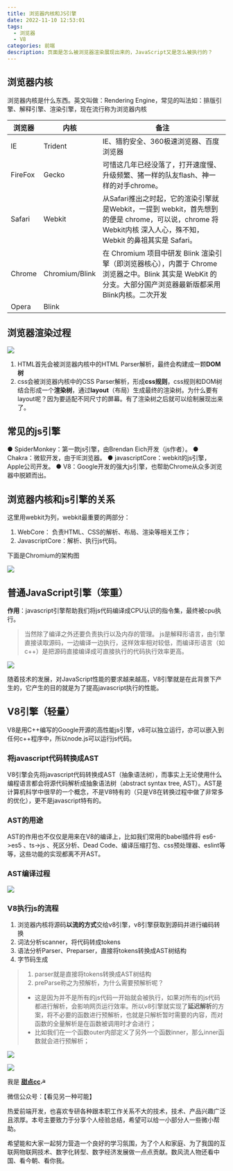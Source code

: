 ```yaml
---
title: 浏览器内核和JS引擎
date: 2022-11-10 12:53:01
tags:
  - 浏览器
  - V8
categories: 前端
description: 页面是怎么被浏览器渲染展现出来的，JavaScript又是怎么被执行的？
---
```

## 浏览器内核
浏览器内核是什么东西。英文叫做：Rendering Engine，常见的叫法如：排版引擎、解释引擎、渲染引擎，现在流行称为浏览器内核

| 浏览器 | 内核 | 备注 |
| --- | --- | --- |
| IE | Trident | IE、猎豹安全、360极速浏览器、百度浏览器 |
| FireFox | Gecko | 可惜这几年已经没落了，打开速度慢、升级频繁、猪一样的队友flash、神一样的对手chrome。 |
| Safari | Webkit | 从Safari推出之时起，它的渲染引擎就是Webkit，一提到 webkit，首先想到的便是 chrome，可以说，chrome 将 Webkit内核 深入人心，殊不知，Webkit 的鼻祖其实是 Safari。 |
| Chrome | Chromium/Blink | 在 Chromium 项目中研发 Blink 渲染引擎（即浏览器核心），内置于 Chrome 浏览器之中。Blink 其实是 WebKit 的分支。大部分国产浏览器最新版都采用Blink内核。二次开发 |
| Opera | Blink |  |

## 浏览器渲染过程

![](https://pic1.imgdb.cn/item/636c858716f2c2beb1bf0eae.jpg)

1. HTML首先会被浏览器内核中的HTML Parser解析，最终会构建成一颗**DOM树**
2. css会被浏览器内核中的CSS Parser解析，形成**css规则**，css规则和DOM树结合形成一个**渲染树**，通过**layout**（布局）生成最终的渲染树。为什么要有layout呢？因为要适配不同尺寸的屏幕。有了渲染树之后就可以绘制展现出来了。
## 常见的js引擎
● SpiderMonkey：第一款js引擎，由Brendan Eich开发（js作者）。
● Chakra：微软开发，由于IE浏览器。
● javascriptCore：webkit的js引擎，Apple公司开发。
● V8：Google开发的强大js引擎，也帮助Chrome从众多浏览器中脱颖而出。

## 浏览器内核和js引擎的关系
这里用webkit为列，webkit最重要的两部分：
1. WebCore： 负责HTML、CSS的解析、布局、渲染等相关工作；
2. JavascriptCore：解析、执行js代码。

下面是Chromium的架构图

![](https://pic1.imgdb.cn/item/636c85a316f2c2beb1bf33a5.jpg)

## 普通JavaScript引擎（笨重）

**作用**：javascript引擎帮助我们将js代码编译成CPU认识的指令集，最终被cpu执行。
> 当然除了编译之外还要负责执行以及内存的管理。 js是解释形语言，由引擎直接读取源码，一边编译一边执行，这样效率相对较低，而编译形语言（如c++）是把源码直接编译成可直接执行的代码执行效率更高。

![](https://pic1.imgdb.cn/item/636c85ba16f2c2beb1bf617d.jpg)

随着技术的发展，对JavaScript性能的要求越来越高，V8引擎就是在此背景下产生的，它产生的目的就是为了提高javascript执行的性能。

## V8引擎（轻量）

V8是用C++编写的Google开源的高性能js引擎，v8可以独立运行，亦可以嵌入到任何c++程序中，所以node.js可以运行js代码。

### **将javascript代码转换成AST**

V8引擎会先将javascript代码转换成AST（抽象语法树），而事实上无论使用什么编程语言都会将源代码解析成抽象语法树（abstract syntax tree, AST）。AST是计算机科学中很早的一个概念，不是V8特有的（只是V8在转换过程中做了非常多的优化），更不是javascript特有的。

### AST的用途

AST的作用也不仅仅是用来在V8的编译上，比如我们常用的babel插件将 es6->es5 、ts->js 、死区分析、Dead Code、编译压缩打包、css预处理器、eslint等等，这些功能的实现都离不开AST。

### AST编译过程

![](https://pic1.imgdb.cn/item/636c85c516f2c2beb1bfbae3.jpg)

### V8执行js的流程

1. 浏览器内核将源码**以流的方式**交给v8引擎，v8引擎获取到源码并进行编码转换
2. 词法分析scanner，将代码转成tokens
3. 语法分析Parser、Preparser，直接将tokens转换成AST树结构
4. 字节码生成
> 1. parser就是直接将tokens转换成AST树结构
> 2. preParse称之为预解析，为什么需要预解析呢？
> - 这是因为并不是所有的js代码一开始就会被执行，如果对所有的js代码都进行解析，会影响网页运行效率。所以v8引擎就实现了**延迟解析**的方案，将不必要的函数进行预解析，也就是只解析暂时需要的内容，而对函数的全量解析是在函数被调用时才会进行；
> - 比如我们在一个函数outer内部定义了另外一个函数inner，那么inner函数就会进行预解析；

![](https://pic1.imgdb.cn/item/636c85ef16f2c2beb1c00095.jpg)

![](https://pic1.imgdb.cn/item/6368fc4816f2c2beb15b5ba6.jpg)

我是 [**甜点cc**](https://blog.i-xiao.space/)☭

微信公众号：【看见另一种可能】

热爱前端开发，也喜欢专研各种跟本职工作关系不大的技术，技术、产品兴趣广泛且浓厚。本号主要致力于分享个人经验总结，希望可以给一小部分人一些微小帮助。

希望能和大家一起努力营造一个良好的学习氛围，为了个人和家庭、为了我国的互联网物联网技术、数字化转型、数字经济发展做一点点贡献。数风流人物还看中国、看今朝、看你我。
